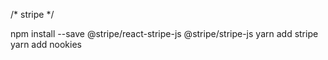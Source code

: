 /* stripe */

npm install --save @stripe/react-stripe-js @stripe/stripe-js
yarn add stripe
yarn add nookies